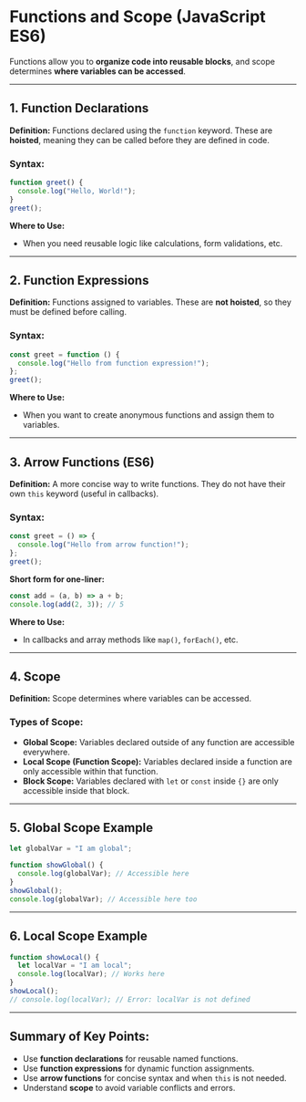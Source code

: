 # Functions and Scope (JavaScript ES6)

Functions allow you to **organize code into reusable blocks**, and scope determines **where variables can be accessed**.

---

## **1. Function Declarations**

**Definition:** Functions declared using the `function` keyword. These are **hoisted**, meaning they can be called before they are defined in code.

### Syntax:

```javascript
function greet() {
  console.log("Hello, World!");
}
greet();
```

**Where to Use:**

- When you need reusable logic like calculations, form validations, etc.

---

## **2. Function Expressions**

**Definition:** Functions assigned to variables. These are **not hoisted**, so they must be defined before calling.

### Syntax:

```javascript
const greet = function () {
  console.log("Hello from function expression!");
};
greet();
```

**Where to Use:**

- When you want to create anonymous functions and assign them to variables.

---

## **3. Arrow Functions (ES6)**

**Definition:** A more concise way to write functions. They do not have their own `this` keyword (useful in callbacks).

### Syntax:

```javascript
const greet = () => {
  console.log("Hello from arrow function!");
};
greet();
```

**Short form for one-liner:**

```javascript
const add = (a, b) => a + b;
console.log(add(2, 3)); // 5
```

**Where to Use:**

- In callbacks and array methods like `map()`, `forEach()`, etc.

---

## **4. Scope**

**Definition:** Scope determines where variables can be accessed.

### Types of Scope:

- **Global Scope:** Variables declared outside of any function are accessible everywhere.
- **Local Scope (Function Scope):** Variables declared inside a function are only accessible within that function.
- **Block Scope:** Variables declared with `let` or `const` inside `{}` are only accessible inside that block.

---

## **5. Global Scope Example**

```javascript
let globalVar = "I am global";

function showGlobal() {
  console.log(globalVar); // Accessible here
}
showGlobal();
console.log(globalVar); // Accessible here too
```

---

## **6. Local Scope Example**

```javascript
function showLocal() {
  let localVar = "I am local";
  console.log(localVar); // Works here
}
showLocal();
// console.log(localVar); // Error: localVar is not defined
```

---

## Summary of Key Points:

- Use **function declarations** for reusable named functions.
- Use **function expressions** for dynamic function assignments.
- Use **arrow functions** for concise syntax and when `this` is not needed.
- Understand **scope** to avoid variable conflicts and errors.
